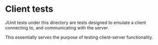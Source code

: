 # Client tests

JUnit tests under this directory are tests designed to emulate a client connecting to, and communicating with the server.

This essentially serves the purpose of testing client-server functionality.
